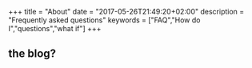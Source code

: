 +++
title = "About"
date = "2017-05-26T21:49:20+02:00"
description = "Frequently asked questions"
keywords = ["FAQ","How do I","questions","what if"]
+++


## the blog?